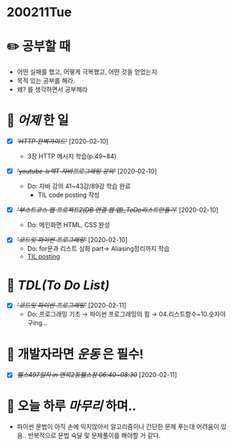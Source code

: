 # 200211Tue

# :pencil2: 공부할 때

- 어떤 실패를 했고, 어떻게 극복했고, 어떤 것을 얻었는지
- 목적 있는 공부를 해라.
- 왜? 를 생각하면서 공부해라

<!-- # 🌞 오늘의 _명언_ -->

# 📅 _어제_ 한 일

- [x] ~~_'HTTP 완벽가이드'_~~ [2020-02-10]

  - 3장 HTTP 메시지 학습(p.49~84)

- [x] ~~_*'youtube 뉴렉T 자바프로그래밍 강의'*_~~ [2020-02-10]

  - Do: 자바 강의 41~43강/89강 학습 완료
    - TIL code posting 작성

- [x] ~~_*'부스트코스 웹 프로젝트2(DB 연결 웹 앱)\_ToDo리스트만들기'*_~~ [2020-02-10]
  - Do: 메인화면 HTML, CSS 완성

* [x] ~~_'코드잇 파이썬 프로그래밍'_~~ [2020-02-10]
  - Do: for문과 리스트 심화 part→ Aliasing정리까지 학습
  - [TIL posting](https://github.com/DevLimK1/TIL/blob/master/Algorithm/pyAlgo-TIL.md)

# :memo: _TDL(To Do List)_

<!-- ❌🔺❎🔼 -->

<!-- **G**:Goal(목표)<br> -->
<!-- **D**:Do(했음) -->

- [x] ~~_*'코드잇 파이썬 프로그래밍'*_~~ [2020-02-11]
  - Do: 프로그래밍 기초 → 파이썬 프로그래밍의 힘 → 04.리스트함수~10.숫자야구ing...

<!-- # 📚 _TIL(Today I Learned)_ -->

<!-- # 📖 _독서_ 마라톤 -->

<!-- - [x] ~~_[이펙티브자바(3판)\_조슈아 블로크](https://github.com/DevLimK1/TIL/blob/master/%EB%8F%85%EC%84%9C%EB%A7%88%EB%9D%BC%ED%86%A4/%EC%9D%B4%ED%8E%99%ED%8B%B0%EB%B8%8C%EC%9E%90%EB%B0%943-E.md)_~~ [2020-01-18]
  - 읽은 page: p.23~39 / p.482 -->

<!-- * [x] ~~_'자바성능튜닝이야기'_~~ [2020-01-13]
  - p.41~p.56 -->

<!-- - [x] ~~_'CODE'_~~ [2020-01-11]
  - p.115~143 -->

# 💪 개발자라면 _운동_ 은 필수!

- [x] ~~_*헬스497일차 in 면목2동헬스장 06:40~08:30*_~~ [2020-02-11]

<!-- # :newspaper: 오늘 읽은 _it 개발, 기술 관련 기사, 블로그_ -->

<!-- # :disappointed: 오늘 _아쉬웠던 점_.. -->

<!-- # 📅 _내일_ 할 일 -->

# 🛌 오늘 하루 _마무리_ 하며..

- 파이썬 문법이 아직 손에 익지않아서 알고리즘이나 간단한 문제 푸는데 어려움이 있음.. 반복적으로 문법 숙달 및 문제풀이를 해야할 거 같다.
